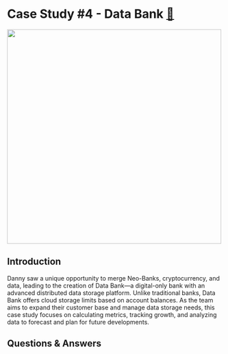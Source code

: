 
# Case Study #4 - Data Bank [:bank:](https://8weeksqlchallenge.com/case-study-4/) 

<img src="https://8weeksqlchallenge.com/images/case-study-designs/4.png" width="500" height="500">

## Introduction 

Danny saw a unique opportunity to merge Neo-Banks, cryptocurrency, and data, leading to the creation of Data Bank—a digital-only bank with an advanced distributed data storage platform. Unlike traditional banks, Data Bank offers cloud storage limits based on account balances. As the team aims to expand their customer base and manage data storage needs, this case study focuses on calculating metrics, tracking growth, and analyzing data to forecast and plan for future developments.

## Questions & Answers
